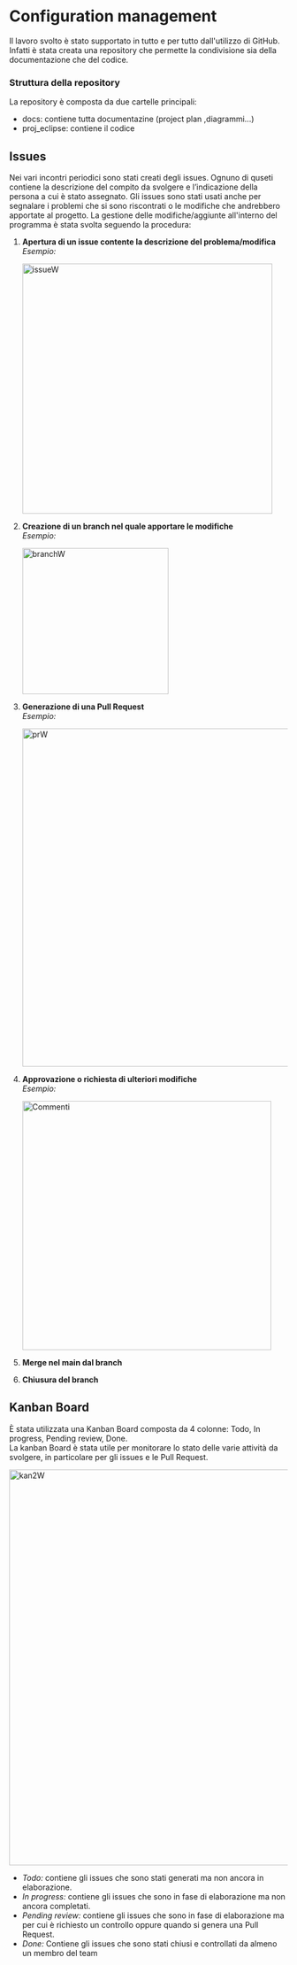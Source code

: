 # Configuration management

Il lavoro svolto è stato supportato in tutto e per tutto dall'utilizzo di GitHub.  
Infatti è stata creata una repository che permette la condivisione sia della documentazione che del codice.

### Struttura della repository

La repository è composta da due cartelle principali:
- docs: contiene tutta documentazine (project plan ,diagrammi...)
- proj_eclipse: contiene il codice

## Issues

Nei vari incontri periodici sono stati creati degli issues. Ognuno di quseti contiene la descrizione del compito da svolgere e l’indicazione della persona a cui è stato assegnato.
Gli issues sono stati usati anche per segnalare i problemi che si sono riscontrati o le modifiche che andrebbero apportate al progetto.
La gestione delle modifiche/aggiunte all'interno del programma è stata svolta seguendo la procedura:  
1. **Apertura di un issue contente la descrizione del problema/modifica**  
   _Esempio:_
   
     <img width="452" alt="issueW" src="https://github.com/JohnnyLAmpAz/smartmag/assets/145765934/ada92fe5-8c66-4231-8a33-0bf99612d8f6">


3. **Creazione di un branch nel quale apportare le modifiche**  
  _Esempio:_

    <img width="264" alt="branchW" src="https://github.com/JohnnyLAmpAz/smartmag/assets/145765934/c153c145-deb1-4f25-b430-0e8102277893">


5. **Generazione di una Pull Request**  
  _Esempio:_


    <img width="611" alt="prW" src="https://github.com/JohnnyLAmpAz/smartmag/assets/145765934/45e48147-fdb3-4dd6-95d1-49bf95908e0f">


7. **Approvazione o richiesta di ulteriori modifiche**  
  _Esempio:_

      <img width="450" alt="Commenti" src="https://github.com/JohnnyLAmpAz/smartmag/assets/145765934/638f1cae-9870-4e55-9923-dab4211b6598">

9. **Merge nel main dal branch**

11. **Chiusura del branch**


## Kanban Board

È stata utilizzata una Kanban Board composta da 4 colonne: Todo, In progress, Pending review, Done.  
La kanban Board è stata utile per monitorare lo stato delle varie attività da svolgere, in particolare per gli issues e le Pull Request.

   <img width="715" alt="kan2W" src="https://github.com/JohnnyLAmpAz/smartmag/assets/145765934/de5a845f-1c90-46a1-b7c4-b61a99786f7e">


- _Todo:_ contiene gli issues che sono stati generati ma non ancora in elaborazione.
- _In progress:_ contiene gli issues che sono in fase di elaborazione ma non ancora completati.
- _Pending review:_ contiene gli issues che sono in fase di elaborazione ma per cui è richiesto un controllo oppure quando si genera una Pull Request.
- _Done:_ Contiene gli issues che sono stati chiusi e controllati da almeno un membro del team
